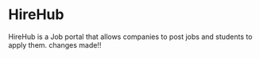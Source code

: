 # HireHub
HireHub is a Job portal that allows companies to post jobs and students to apply them.
changes made!!